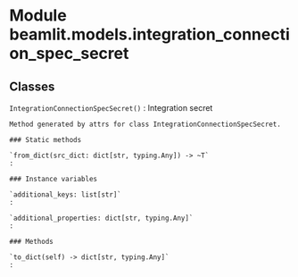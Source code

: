 Module beamlit.models.integration_connection_spec_secret
========================================================

Classes
-------

`IntegrationConnectionSpecSecret()`
:   Integration secret
    
    Method generated by attrs for class IntegrationConnectionSpecSecret.

    ### Static methods

    `from_dict(src_dict: dict[str, typing.Any]) ‑> ~T`
    :

    ### Instance variables

    `additional_keys: list[str]`
    :

    `additional_properties: dict[str, typing.Any]`
    :

    ### Methods

    `to_dict(self) ‑> dict[str, typing.Any]`
    :